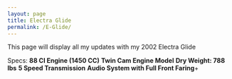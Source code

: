 ```yaml
---
layout: page
title: Electra Glide
permalink: /E-Glide/
---
```


This page will display all my updates with my 2002 Electra Glide

Specs:
**88 CI Engine (1450 CC)**
**Twin Cam Engine Model**
**Dry Weight: 788 lbs**
**5 Speed Transmission**
**Audio System with Full Front Faring**+

